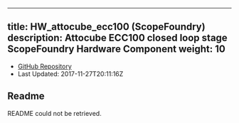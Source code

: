 
---
title: HW_attocube_ecc100 (ScopeFoundry)
description: Attocube ECC100 closed loop stage ScopeFoundry Hardware Component
weight: 10
---
- [GitHub Repository](https://github.com/ScopeFoundry/HW_attocube_ecc100)
- Last Updated: 2017-11-27T20:11:16Z
## Readme
README could not be retrieved.
